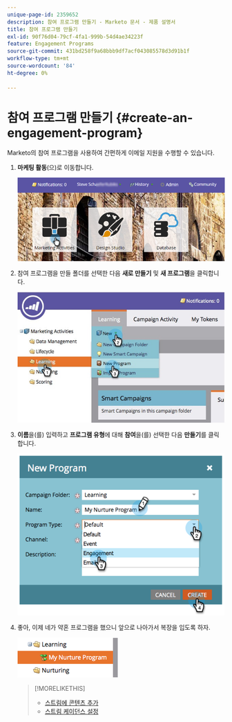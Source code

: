 ```yaml
---
unique-page-id: 2359652
description: 참여 프로그램 만들기 - Marketo 문서 - 제품 설명서
title: 참여 프로그램 만들기
exl-id: 90f76d04-79cf-4fa1-999b-54d4ae34223f
feature: Engagement Programs
source-git-commit: 431bd258f9a68bbb9df7acf043085578d3d91b1f
workflow-type: tm+mt
source-wordcount: '84'
ht-degree: 0%

---
```


# 참여 프로그램 만들기 {#create-an-engagement-program}

Marketo의 참여 프로그램을 사용하여 간편하게 이메일 지원을 수행할 수 있습니다.

1. **마케팅 활동**(으)로 이동합니다.

   ![](assets/login-marketing-activities.png)

1. 참여 프로그램을 만들 폴더를 선택한 다음 **새로 만들기** 및 **새 프로그램**&#x200B;을 클릭합니다.

   ![](assets/newprogramlifecycle.jpg)

1. **이름**&#x200B;을(를) 입력하고 **프로그램 유형**&#x200B;에 대해 **참여**&#x200B;을(를) 선택한 다음 **만들기**&#x200B;를 클릭합니다.

   ![](assets/image2014-9-15-15-3a35-3a32.png)

1. 좋아, 이제 네가 약혼 프로그램을 했으니 앞으로 나아가서 복장을 입도록 하자.

   ![](assets/image2014-9-15-15-3a35-3a38.png)

   >[!MORELIKETHIS]
   >
   >* [스트림에 콘텐츠 추가](/help/marketo/product-docs/email-marketing/drip-nurturing/creating-an-engagement-program/add-content-to-a-stream.md)
   >* [스트림 케이던스 설정](/help/marketo/product-docs/email-marketing/drip-nurturing/engagement-program-streams/set-stream-cadence.md)
